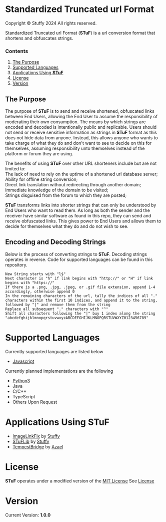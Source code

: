 # Standardized Truncated url Format  

Copyright © Stuffy 2024 All rights reserved.  

Standardized Truncated url Format (**STuF**) is a url conversion format that shortens and obfuscates strings.  

### Contents  

1. [The Purpose](README.md#the-purpose)  
2. [Supported Languages](README.md#supported-languages)  
3. [Applications Using **STuF**](README.md#applications-using-stuf)  
4. [License](README.md#License)  
4. [Version](README.md#version)  

## The Purpose  

The purpose of **STuF** is to send and receive shortened, obfuscated links between End Users, allowing the End User to assume the responsibility of moderating their own consumption. The means by which strings are encoded and decoded is intentionally public and replicable. Users should not send or receive sensitive information as strings in **STuF** format as this does not hide data from anyone. Instead, this allows anyone who wants to take charge of what they do and don't want to see to decide on this for themselves, assuming responsibility unto themselves instead of the platform or forum they are using.  

The benefits of using **STuF** over other URL shorteners include but are not limited to:  
The lack of need to rely on the uptime of a shortened url database server;  
Ability for offline string conversion;  
Direct link translation without redirecting through another domain;  
Immediate knowledge of the domain to be visited;  
Strings disguised from the forum to which they are posted;  

**STuF** transforms links into shorter strings that can only be understood by End Users who want to read them. As long as both the sender and the receiver have similar software as found in this repo, they can send and receive obfuscated links. This gives power to End Users and allows them to decide for themselves what they do and do not wish to see.  

## Encoding and Decoding Strings  

Below is the process of converting strings to **STuF**. Decoding strings operates in reverse. Code for supported languages can be found in this repository.  
```
New String starts with "l$"
Next character is "h" if link begins with "http://" or "H" if link begins with "https://"
If there is a .png, .jpg, .jpeg, or .gif file extension, append 1-4 accordingly, otherwise append 0
In the remaining characters of the url, tally the indices of all "." characters within the first 10 indices, and append it to the string, followed by "|" and remove them from the string
Replace all subsequent "." characters with "^"
Shift all characters following the "|" buy 1 index along the string "abcdefghijklmnopqrstuvwxyzABCDEFGHIJKLMNOPQRSTUVWXYZ0123456789"
```

# Supported Languages  

Currently supported languages are listed below  
- [Javascript](/implementations/Javascript/package)  

Currently planned implementations are the following  
- [Python3](/implementations/STuF.py)  
- Java  
- C/C++  
- TypeScript  
- Others Upon Request  


# Applications Using **STuF**  
- [ImageLinkFix](https://www.chattriggers.com/modules/v/ImageLinkFix) by [Stuffy](https://github.com/stuffyerface)  
- [STuFLib](https://www.chattriggers.com/modules/v/STuFLib) by [Stuffy](https://github.com/stuffyerface)  
- [TempestBridge](https://www.chattriggers.com/modules/v/TempestBridge) by [Azael](https://github.com/AzaelMew)  

# License  
**STuF** operates under a modified version of the [MIT License](https://choosealicense.com/licenses/mit/)
See [License](LICENSE.md)  

# Version  

Current Version: **1.0.0**  
